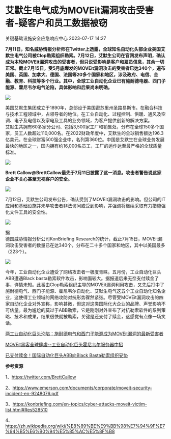 #  艾默生电气成为MOVEit漏洞攻击受害者-疑客户和员工数据被窃   
 关键基础设施安全应急响应中心   2023-07-17 14:27  
  
**7月11日，知名威胁情报分析师在Twitter上透露，全球知名自动化头部企业美国艾默生电气公司被Clop勒索组织勒索。7月12日，艾默生公司在官网发布声明，确认成为本轮MOVEit漏洞攻击的受害者，但只说受影响是客户和雇员信息，其余一切正常。截止7月15日，受5月底爆发的MOVEit漏洞攻击的受害者已达340个，遍布美国、英国、加拿大、德国、法国等20多个国家和地区，涉及政府、电信、金融、教育、科技等多个行业。其中，全球工业自动化企业已有施耐德电器、西门子能源、霍尼韦尔电气沦陷，具体影响和后果尚未明确。**  
  
![](https://mmbiz.qpic.cn/mmbiz_jpg/0KRmt3K30icWr8rLggJHKqGx2CllCPAs4aib7WGXgvghNYC5ulfUxicpjMmdclicT8CicicCiatnAnpHs2iaBiad2jnv7Uw/640?wx_fmt=jpeg "")  
  
  
美国艾默生集团成立于1890年，总部设于美国密苏里州圣路易斯市。在融合科技与技术工程领域中，占领导者的地位。在工业自动化、过程控制、供暖、通风及空调、电子及电信以及家电及工具的业务领域，为客户提供创新的解决方案。  
艾默生共拥有60多家分公司、包括3,500家工厂和销售处，分布在全球150多个国家，员工人数超过110,000名。在2022财政年度中，艾默生的全球销售额达196.3亿美元。在全球财富500强企业中，名列第360位。中国是艾默生在全球业务发展最快的地区之一，国内拥有约16,000名员工，工厂的运作达至最严格的全球质量标准。  
  
![](https://mmbiz.qpic.cn/mmbiz_png/0KRmt3K30icWr8rLggJHKqGx2CllCPAs4WC8TygTm8DDITlicqPeL0GrtrrQ9kjrVCGYwPGHYO2Tg1ZrZ04oTTibg/640?wx_fmt=png "")  
  
  
**Brett Callow@BrettCallow最先于7月11日披露了这一消息。攻击者警告说这家企业不关心甚至无视客户的安全。**  
  
![](https://mmbiz.qpic.cn/mmbiz_png/0KRmt3K30icWr8rLggJHKqGx2CllCPAs4FnBBuQRzbFBAvkNibK8vbgwrkaFb3NWiaZdGGXu2obAEtLQ0SfqMaarA/640?wx_fmt=png "")  
  
7月12日，艾默生公司发布公告，确认受到了MOVEit漏洞攻击的影响。但公司的IT应用和基础设施并未早攻击者非法访问或受到影响，并强调将继续采取有力措施强化文件工具的安全性。  
  
![](https://mmbiz.qpic.cn/mmbiz_png/0KRmt3K30icWr8rLggJHKqGx2CllCPAs404IISYrSPRqOd5icxvHYch3ZHejfZVcMKy4ibBPicUpKaVAHkTRqibibDkg/640?wx_fmt=png "")  
  
据  
德国威胁情报分析公司KonBriefing Research的统计，截止7月15日，MOVEit漏洞攻击受害者的数量已在达340个，分布在二十多个国家和地区，其中以美国最多（223个）。  
  
![](https://mmbiz.qpic.cn/mmbiz_png/0KRmt3K30icWr8rLggJHKqGx2CllCPAs4RlCtEt5RAQ1CVNHp62VGh4rU7fIGibWHHFelCVXjZkrse8PgZNB79wg/640?wx_fmt=png "")  
  
今年，工业自动化企业遭受了网络攻击者一极度青睐。五月份，工业自动化巨头ABB遭遇Black basta勒索软件攻击，影响面较大。据报道后来无奈支付赎金了事，详情未知。此番由Clop勒索组织主导的MOVEit漏洞利用攻击，又先后打中了施耐德电气、西门子能源、霍尼韦尔自动化、艾默生电气这五个工业自动化知名企业，这使得工业领域的网络攻防对抗形势骤然紧张。尽管受MOVEit漏洞攻击的四家自动化企业对外宣称，影响甚微，但这对这类国际化大企业的品牌、声誉影响不可估量。最为尴尬的莫过于ABB勒索，它是刚刚对外宣布了对抗勒索软件的系列策略、技术和成果，结果很快就被勒索，关键是还支付了赎金，这感觉有点像一场笑话。  
  
[两工业自动化巨头沦陷：施耐德电气和西门子能源成为MOVEit漏洞的最新受害者](http://mp.weixin.qq.com/s?__biz=MzkyMjQ5ODk5OA==&mid=2247485137&idx=1&sn=098e2ff5f3dace37ee670165f5c532dd&chksm=c1f22408f685ad1ebde449a1eff24c79a899bb5e51a6b826f1fba29b349a159d1fdc4460dd35&scene=21#wechat_redirect)  
  
  
[MOVEit黑客全球肆虐--工业自动化巨头霍尼韦尔服务器中招](http://mp.weixin.qq.com/s?__biz=MzkyMjQ5ODk5OA==&mid=2247485215&idx=2&sn=4ed6988d8c28201360d5e3132618c12d&chksm=c1f225c6f685acd09a718f78446026611283651e82a629bffdc67b6f3a651aad97acae9adffc&scene=21#wechat_redirect)  
  
  
[已支付赎金！国际自动化巨头ABB向Black Basta勒索组织妥协](http://mp.weixin.qq.com/s?__biz=MzkyMjQ5ODk5OA==&mid=2247484004&idx=1&sn=3ef9ae37699408ca5992660b97ed360c&chksm=c1f220bdf685a9ab97dfbda8988570292bdb366dc3c9ae8691827eccaadcf55d8090f588a916&scene=21#wechat_redirect)  
  
  
  
**参考资源**  
  
1、https://twitter.com/BrettCallow  
  
2、https://www.emerson.com/documents/corporate/moveit-security-incident-en-9248076.pdf  
  
3、https://konbriefing.com/en-topics/cyber-attacks-moveit-victim-list.html#Res528510  
  
4、https://zh.wikipedia.org/wiki/%E8%89%BE%E9%BB%98%E7%94%9F%E7%94%B5%E6%B0%94%E5%85%AC%E5%8F%B8  
  
